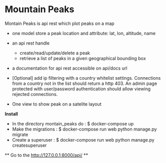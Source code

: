 # Mountain Peaks

Montain Peaks is api rest which plot peaks on a map

- one model store a peak location and attribute: lat, lon, altitude, name
- an api rest handle 
    * create/read/update/delete a peak
    * retrieve a list of peaks in a given geographical bounding box
- a documentation for api rest accessible on api/docs url

- [Optional] add ip filtering with a country whitelist settings. Connections from a country not in the list should return a http 403. An admin page protected
with user/password authentication should allow viewing rejected connections.
- One view to show peak on a satelite layout

**Install**
- In the directory montain_peaks do : $ docker-compose up 
- Make the migrations : $ docker-compose run web python manage.py migrate
- Create a superuser : $ docker-compose run web python manage.py createsuperuser

** Go to the http://127.0.0.1:8000/api/ **

    


